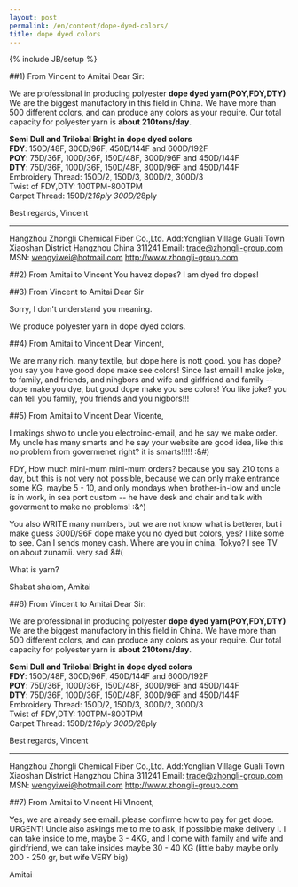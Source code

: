```yaml
---
layout: post
permalink: /en/content/dope-dyed-colors/
title: dope dyed colors
---
```

{% include JB/setup %}

##1) From Vincent to Amitai
Dear Sir:

We are professional in producing polyester **dope dyed yarn(POY,FDY,DTY)**
We are the biggest manufactory in this field in China.
We have more than 500 different colors, and can produce any colors as your require.
Our total capacity for polyester yarn is **about 210tons/day**.

**Semi Dull and Trilobal Bright in dope dyed colors** <br />
**FDY**:   150D/48F, 300D/96F, 450D/144F and 600D/192F <br />
**POY**:    75D/36F, 100D/36F, 150D/48F, 300D/96F and 450D/144F <br />
**DTY**:    75D/36F, 100D/36F, 150D/48F, 300D/96F and 450D/144F <br />
Embroidery Thread: 150D/2, 150D/3, 300D/2, 300D/3 <br />
Twist of FDY,DTY: 100TPM-800TPM <br />
Carpet Thread: 150D/2*16ply  300D/2*8ply <br />

Best regards,
Vincent

-------------------------------------
Hangzhou Zhongli Chemical Fiber Co.,Ltd.
Add:Yonglian Village Guali Town Xiaoshan District Hangzhou China 311241
Email: trade@zhongli-group.com     MSN: wengyiwei@hotmail.com
http://www.zhongli-group.com

##2) From Amitai to Vincent
You havez dopes? I am dyed fro dopes!

##3) From Vincent to Amitai
Dear Sir

Sorry, I don't understand you meaning.

We produce polyester yarn in dope dyed colors.

##4) From Amitai to Vincent
Dear Vincent,

We are many rich. many textile, but dope here is nott good. you has dope? you say you have good dope make see colors!
Since last email I make joke, to family, and friends, and  nihgbors and wife and girlfriend and family -- dope make you dye, but good dope make you see colors! You like joke? you can tell you family, you friends and you nigbors!!!

##5) From Amitai to Vincent
Dear Vicente,

I makings shwo to uncle you electroinc-email, and he say we make order. My uncle has many smarts and he say your website are good idea, like this no problem from govermenet right? it is smarts!!!!! :&#)

FDY, How much mini-mum mini-mum orders? because you say 210 tons a day, but this is not very not possible, because we can only make entrance some KG, maybe 5 - 10, and only mondays when brother-in-low and uncle is in work, in sea port custom -- he have desk and chair and talk with goverment to make no problems! :&^)

You also WRITE many numbers, but we are not know what is betterer, but i make guess 300D/96F dope make you no dyed but colors, yes? I like some to see. Can I sends money cash. Where are you in china. Tokyo? I see TV on about zunamii. very sad &#(

What is yarn?

Shabat shalom,
Amitai

##6) From Vincent to Amitai
Dear Sir:

We are professional in producing polyester **dope dyed yarn(POY,FDY,DTY)**
We are the biggest manufactory in this field in China.
We have more than 500 different colors, and can produce any colors as your require.
Our total capacity for polyester yarn is **about 210tons/day**.

**Semi Dull and Trilobal Bright in dope dyed colors** <br />
**FDY**:   150D/48F, 300D/96F, 450D/144F and 600D/192F <br />
**POY**:    75D/36F, 100D/36F, 150D/48F, 300D/96F and 450D/144F <br />
**DTY**:    75D/36F, 100D/36F, 150D/48F, 300D/96F and 450D/144F <br />
Embroidery Thread: 150D/2, 150D/3, 300D/2, 300D/3 <br />
Twist of FDY,DTY: 100TPM-800TPM <br />
Carpet Thread: 150D/2*16ply  300D/2*8ply <br />

Best regards,
Vincent

-------------------------------------
Hangzhou Zhongli Chemical Fiber Co.,Ltd.
Add:Yonglian Village Guali Town Xiaoshan District Hangzhou China 311241
Email: trade@zhongli-group.com     MSN: wengyiwei@hotmail.com
http://www.zhongli-group.com

##7) From Amitai to Vincent
Hi VIncent,

Yes, we are already see email. please confirme how to pay for get dope. URGENT! Uncle also askings me to me to ask, if possibble make delivery I. I can take inside to me, maybe 3 - 4KG, and I come with family and wife and girldfriend, we can take insides maybe 30 - 40 KG (little baby maybe only 200 - 250 gr, but wife VERY big)

Amitai
